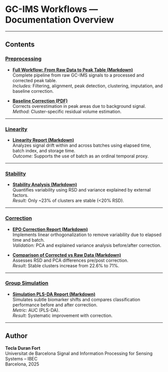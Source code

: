 # GC-IMS Workflows — Documentation Overview

---

## Contents

### [Preprocessing](Preprocessing/)

- **[Full Workflow: From Raw Data to Peak Table (Markdown)](Preprocessing/Full_workflow.md)**  
  Complete pipeline from raw GC-IMS signals to a processed and corrected peak table.  
  *Includes:* Filtering, alignment, peak detection, clustering, imputation, and baseline correction.

- **[Baseline Correction (PDF)](Preprocessing/baseline_correction.pdf)**  
  Corrects overestimation in peak areas due to background signal.  
  *Method:* Cluster-specific residual volume estimation.


---

### [Linearity](Linearity/)
- **[Linearity Report (Markdown)](Linearity/linearity_report.md)**  
  Analyzes signal drift within and across batches using elapsed time, batch index, and storage time.  
  *Outcome:* Supports the use of batch as an ordinal temporal proxy.

---

### [Stability](Stability/)
- **[Stability Analysis (Markdown)](Stability/stability_analysis.md)**  
  Quantifies variability using RSD and variance explained by external factors.  
  *Result:* Only ~23% of clusters are stable (<20% RSD).

---

### [Correction](Correction/)
- **[EPO Correction Report (Markdown)](Correction/linear_correction.md)**  
  Implements linear orthogonalization to remove variability due to elapsed time and batch.  
  *Validation:* PCA and explained variance analysis before/after correction.

- **[Comparison of Corrected vs Raw Data (Markdown)](Correction/correction_stability_comparison.md)**  
  Assesses RSD and PCA differences pre/post correction.  
  *Result:* Stable clusters increase from 22.6% to 71%.

---

### [Group Simulation](Group_Simulation/)
- **[Simulation PLS-DA Report (Markdown)](Group_Simulation/simulation_plsda.md)**  
  Simulates subtle biomarker shifts and compares classification performance before and after correction.  
  *Metric:* AUC (PLS-DA).  
  *Result:* Systematic improvement with correction.

---

## Author

**Tecla Duran Fort**  
Universitat de Barcelona
Signal and Information Processing for Sensing Systems – IBEC  
Barcelona, 2025
